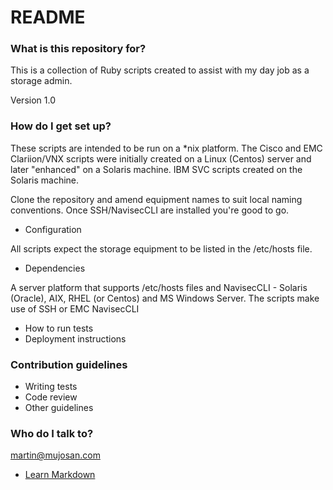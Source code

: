 # README #

### What is this repository for? ###

This is a collection of Ruby scripts created to assist with my day job as a storage admin.

Version 1.0

### How do I get set up? ###

These scripts are intended to be run on a *nix platform. The Cisco and EMC Clariion/VNX scripts were initially created on a Linux (Centos) server and later "enhanced" on a Solaris machine. IBM SVC scripts created on the Solaris machine.

Clone the repository and amend equipment names to suit local naming conventions. Once SSH/NavisecCLI are installed you're good to go.

* Configuration

All scripts expect the storage equipment to be listed in the /etc/hosts file.

* Dependencies

A server platform that supports /etc/hosts files and NavisecCLI - Solaris (Oracle), AIX, RHEL (or Centos) and MS Windows Server.
The scripts make use of SSH or EMC NavisecCLI
* How to run tests
* Deployment instructions

### Contribution guidelines ###

* Writing tests
* Code review
* Other guidelines

### Who do I talk to? ###

martin@mujosan.com

* [Learn Markdown](https://bitbucket.org/tutorials/markdowndemo)